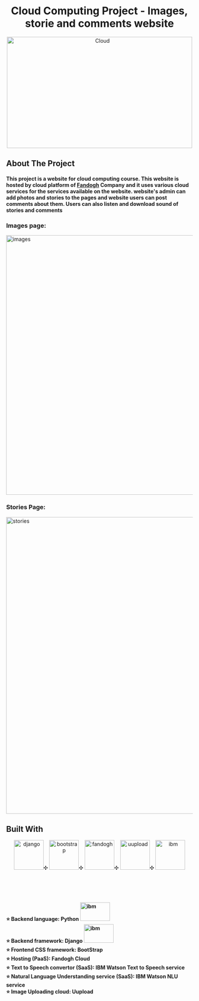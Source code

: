 
<h1 align="center" >Cloud Computing Project - Images, storie and comments website</h1>

<p align="center"  >  
  <img src="https://images.squarespace-cdn.com/content/v1/5e9e61184a2e5f4b613d5853/1589203361327-OKGR7H58GGGLKW4K1EY1/CC.gif" alt="Cloud" width="500" height="300">
  </p>



## About The Project
<h4 align="left" > This project is a website for cloud computing course. This website is hosted by cloud platform of   <a href="https://www.fandogh.cloud/"> Fandogh</a> Company and it uses various cloud services for the services available on the website. website's admin can add photos and stories to the pages and website users can post comments about them. Users can also listen and download sound of stories and comments </h4>
<p align="center" >
  <h3>Images page:</h3>
  <img src="https://s4.uupload.ir/files/image_59pm.jpg" alt="images" width="800" height="700">
  <h3>Stories Page:</h3>
  <img src="https://s4.uupload.ir/files/storie_b8xl.jpg" alt="stories" width="800" height="800">
</p>

## Built With

<p align="center" > 
  <img src="https://styles.redditmedia.com/t5_2qh4v/styles/communityIcon_r1rcce3bp1241.png" alt="django" width="80" height="80">✣
  <img src="http://ajeetprofile.in/img/icons/skills_icons/bootstrap.jpg" alt="bootstrap" width="80" height="80">✣
  <img src="https://s4.uupload.ir/files/fandogh_ipp1.jpg" alt="fandogh" width="80" height="80">✣
  <img src="https://uupload.ir/css/images/logo3.png" alt="uupload" width="80" height="80">✣
  <img src="https://s4.uupload.ir/files/ibmw_nstn.jpg" alt="ibm" width="80" height="80">  
</p>
<br/><br/><br/> 
<h4>
  ⭐ Backend language: Python  
<img src="https://etuannv.com/wp-content/uploads/2021/08/Python.jpg" alt="ibm" width="80" height="50"> <br/>
  ⭐ Backend framework: Django 
<img src="https://www.meme-arsenal.com/memes/6a7e5f808c1548e0c17ddb5c2eb15945.jpg" alt="ibm" width="80" height="50">  <br/>
  ⭐ Frontend CSS framework: BootStrap<br/>
  ⭐ Hosting (PaaS): Fandogh Cloud<br/>
  ⭐ Text to Speech convertor (SaaS): IBM Watson Text to Speech service<br/>
  ⭐ Natural Language Understanding service (SaaS): IBM Watson NLU service<br/>
  ⭐ Image Uploading cloud: Uupload<br/>
  </h4>






